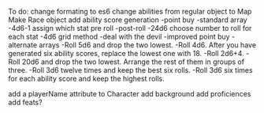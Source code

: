 To do:
change formating to es6
change abilities from regular object to Map
Make Race object
add ability score generation
  -point buy
  -standard array
  -4d6-1 assign which stat pre roll
    -post-roll
  -24d6 choose number to roll for each stat
  -4d6 grid method
  -deal with the devil
  -improved point buy
  -alternate arrays
  -Roll 5d6 and drop the two lowest.
  -Roll 4d6. After you have generated six ability scores, replace the lowest one with 18.
  -Roll 2d6+4.
  -Roll 20d6 and drop the two lowest. Arrange the rest of them in groups of three.
  -Roll 3d6 twelve times and keep the best six rolls.
  -Roll 3d6 six times for each ability score and keep the highest rolls.

add a playerName attribute to Character
add background
add proficiences
add feats?


